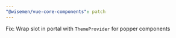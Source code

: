 ```yaml
---
"@wisemen/vue-core-components": patch
---
```


Fix: Wrap slot in portal with `ThemeProvider` for popper components
